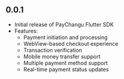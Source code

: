 ## 0.0.1

* Initial release of PayChangu Flutter SDK
* Features:
  - Payment initiation and processing
  - WebView-based checkout experience
  - Transaction verification
  - Mobile money transfer support
  - Multiple payment method support
  - Real-time payment status updates